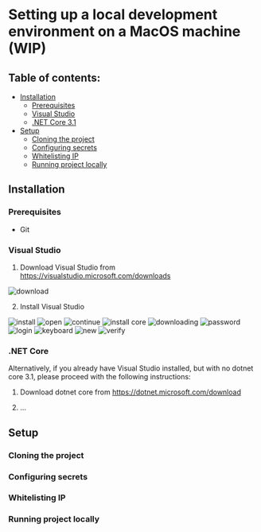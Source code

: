 # Setting up a local development environment on a MacOS machine (WIP)

[TODO]: # (verify what is typical file structure of projects https://github.com/topics/asp-net)

[TODO]: # (is github wiki a better form for this? for which versions is it available?)

## Table of contents:
- [Installation](#installation)
    - [Prerequisites](#prerequisites)
    - [Visual Studio](#visual-studio)
    - [.NET Core 3.1](#.net-core)
- [Setup](#setup)
    - [Cloning the project](#cloning-the-project)
    - [Configuring secrets](#configuring-secrets)
    - [Whitelisting IP](#whitelisting-ip)
    - [Running project locally](#running-project-locally)

## Installation

### Prerequisites

- Git

### Visual Studio
1. Download Visual Studio from <https://visualstudio.microsoft.com/downloads>

![download](images/mac-001-download.png)

2. Install Visual Studio <a name='installation'></a>

![install](images/mac-002-install-screen.png)
![open](images/mac-003-open-warning.png)
![continue](images/mac-004-thank-you-continue.png)
![install core](images/mac-005-install-dotnet-core.png)
![downloading](images/mac-006-downloading.png)
![password](images/mac-007-password-provide.png)
![login](images/mac-008-connect-account.png)
![keyboard](images/mac-009-choose-keyboard-layout.png)
![new](images/mac-010-new-project-screen.png)
![verify](images/mac-011-new-dotnet-core-present.png)

### .NET Core

Alternatively, if you already have Visual Studio installed, but with no dotnet core 3.1, please proceed with the following instructions:

1. Download dotnet core from <https://dotnet.microsoft.com/download>

2. ...


## Setup

### Cloning the project

### Configuring secrets

### Whitelisting IP

### Running project locally